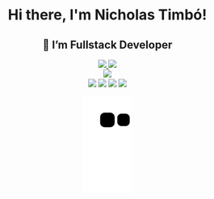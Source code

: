 <h1 align="center"> Hi there, I'm Nicholas Timbó!  </h1>
<h2 align="center"> 🔭 I’m Fullstack Developer </h2>

<div align="center">
  <div>
    <a href="https://github.com/nicholastn1">
    <img height="180em" src="https://github-readme-stats.vercel.app/api?username=nicholastn1&show_icons=true&theme=chartreuse-dark&include_all_commits=true&count_private=true"/>
    <img height="180em" src="https://github-readme-stats.vercel.app/api/top-langs/?username=nicholastn1&layout=compact&langs_count=7&theme=chartreuse-dark"/>
  </div>

  <a href="https://skillicons.dev">
    <img src="https://skillicons.dev/icons?i=rails,ruby,postgres,vscode,react,js,dotnet,cs,bootstrap,html,css,heroku?theme=dark" />
  </a>

  <div>
    <a href="https://www.instagram.com/nicholastn_/" target="_blank"><img src="https://img.shields.io/badge/-Instagram-%23E4405F?style=for-the-badge&logo=instagram&logoColor=white" target="_blank"></a>
    <a href = "mailto:nicholasnogueira12@gmail.com"><img src="**https://img.shields.io/badge/-Gmail-%23333?style=for-the-badge&logo=gmail&logoColor=white**" target="_blank"></a>
    <a href="https://www.linkedin.com/in/nicholastn/" target="_blank"><img src="https://img.shields.io/badge/-LinkedIn-%230077B5?style=for-the-badge&logo=linkedin&logoColor=white" target="_blank"></a>
    <a href="https://www.facebook.com/Nicholas.Nogueira.10/" target="_blank"><img src="https://img.shields.io/badge/Facebook-1877F2?style=for-the-badge&logo=facebook&logoColor=white" target="_blank"></a>
  </div>
  
  ![Snake animation](https://github.com/nicholastn1/nicholastn1/blob/output/github-contribution-grid-snake.svg)
    
</div>

